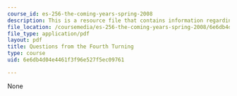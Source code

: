```yaml
---
course_id: es-256-the-coming-years-spring-2008
description: This is a resource file that contains information regarding questions.
file_location: /coursemedia/es-256-the-coming-years-spring-2008/6e6db4d04e4461f3f96e527f5ec09761_MITES_256S08_assn03.pdf
file_type: application/pdf
layout: pdf
title: Questions from the Fourth Turning
type: course
uid: 6e6db4d04e4461f3f96e527f5ec09761

---
```

None